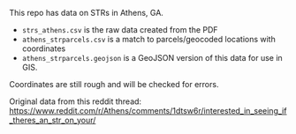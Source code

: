 This repo has data on STRs in Athens, GA.

* `strs_athens.csv` is the raw data created from the PDF
* `athens_strparcels.csv` is a match to parcels/geocoded locations with coordinates
* `athens_strparcels.geojson` is a GeoJSON version of this data for use in GIS.

Coordinates are still rough and will be checked for errors.

Original data from this reddit thread: https://www.reddit.com/r/Athens/comments/1dtsw6r/interested_in_seeing_if_theres_an_str_on_your/
